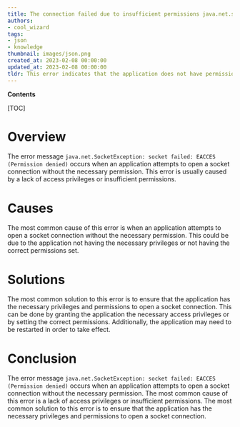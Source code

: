 ```yaml
---
title: The connection failed due to insufficient permissions java.net.socketexception socket failed eacces (permission denied)
authors:
- cool_wizard
tags:
- json
- knowledge
thumbnail: images/json.png
created_at: 2023-02-08 00:00:00
updated_at: 2023-02-08 00:00:00
tldr: This error indicates that the application does not have permission to access the requested socket.
---
```


**Contents**

[TOC]

# Overview
The error message `java.net.SocketException: socket failed: EACCES (Permission denied)` occurs when an application attempts to open a socket connection without the necessary permission. This error is usually caused by a lack of access privileges or insufficient permissions.

# Causes
The most common cause of this error is when an application attempts to open a socket connection without the necessary permission. This could be due to the application not having the necessary privileges or not having the correct permissions set.

# Solutions
The most common solution to this error is to ensure that the application has the necessary privileges and permissions to open a socket connection. This can be done by granting the application the necessary access privileges or by setting the correct permissions. Additionally, the application may need to be restarted in order to take effect.

# Conclusion
The error message `java.net.SocketException: socket failed: EACCES (Permission denied)` occurs when an application attempts to open a socket connection without the necessary permission. The most common cause of this error is a lack of access privileges or insufficient permissions. The most common solution to this error is to ensure that the application has the necessary privileges and permissions to open a socket connection.
